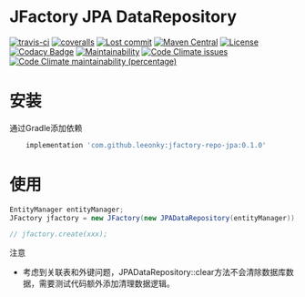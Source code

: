 # JFactory JPA DataRepository

[![travis-ci](https://travis-ci.org/leeonky/jfactory-repo-jpa.svg?branch=master)](https://travis-ci.org/leeonky/jfactory-repo-jpa)
[![coveralls](https://img.shields.io/coveralls/github/leeonky/jfactory-repo-jpa/master.svg)](https://coveralls.io/github/leeonky/jfactory-repo-jpa)
[![Lost commit](https://img.shields.io/github/last-commit/leeonky/jfactory-repo-jpa.svg)](https://github.com/leeonky/jfactory-repo-jpa)
[![Maven Central](https://img.shields.io/maven-central/v/com.github.leeonky/jfactory-repo-jpa.svg)](https://maven-badges.herokuapp.com/maven-central/com.github.leeonky/jfactory-repo-jpa)
[![License](https://img.shields.io/badge/License-Apache%202.0-blue.svg)](https://opensource.org/licenses/Apache-2.0)
[![Codacy Badge](https://app.codacy.com/project/badge/Grade/6fd6832505594ed09070add129b570a6)](https://www.codacy.com/gh/leeonky/jfactory-repo-jpa/dashboard?utm_source=github.com&amp;utm_medium=referral&amp;utm_content=leeonky/jfactory-repo-jpa&amp;utm_campaign=Badge_Grade)
[![Maintainability](https://api.codeclimate.com/v1/badges/62a8a3826b05eefd1f3b/maintainability)](https://codeclimate.com/github/leeonky/jfactory-repo-jpa/maintainability)
[![Code Climate issues](https://img.shields.io/codeclimate/issues/leeonky/jfactory-repo-jpa.svg)](https://codeclimate.com/github/leeonky/jfactory-repo-jpa/maintainability)
[![Code Climate maintainability (percentage)](https://img.shields.io/codeclimate/maintainability-percentage/leeonky/jfactory-repo-jpa.svg)](https://codeclimate.com/github/leeonky/jfactory-repo-jpa/maintainability)


# 安装

通过Gradle添加依赖
``` groovy
    implementation 'com.github.leeonky:jfactory-repo-jpa:0.1.0'
```

# 使用
```java
EntityManager entityManager;
JFactory jfactory = new JFactory(new JPADataRepository(entityManager));

// jfactory.create(xxx);
```

注意
- 考虑到关联表和外键问题，JPADataRepository::clear方法不会清除数据库数据，需要测试代码额外添加清理数据逻辑。
